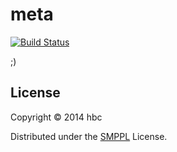 # meta

[![Build Status](https://travis-ci.org/shire-digest/meta.svg?branch=master)](https://travis-ci.org/shire-digest/meta)


;)

## License

Copyright © 2014 hbc

Distributed under the [SMPPL](https://github.com/xhacker/SMPPL/blob/master/SMPPL-Freeware.md) License.
